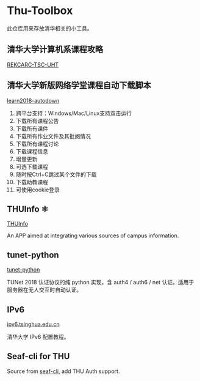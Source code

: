 # Thu-Toolbox

此仓库用来存放清华相关的小工具。

## 清华大学计算机系课程攻略

[REKCARC-TSC-UHT](https://github.com/PKUanonym/REKCARC-TSC-UHT)

## 清华大学新版网络学堂课程自动下载脚本

[learn2018-autodown](https://github.com/Trinkle23897/learn2018-autodown)

1. 跨平台支持：Windows/Mac/Linux支持双击运行
2. 下载所有课程公告
3. 下载所有课件
4. 下载所有作业文件及其批阅情况
5. 下载所有课程讨论
6. 下载课程信息
7. 增量更新
8. 可选下载课程
9. 随时按Ctrl+C跳过某个文件的下载
10. 下载助教课程
11. 可使用cookie登录

## THUInfo ⚛️

[THUInfo](https://github.com/UNIDY2002/THUInfo)

An APP aimed at integrating various sources of campus information.

## tunet-python

[tunet-python](https://github.com/yuantailing/tunet-python)

TUNet 2018 认证协议的纯 python 实现，含 auth4 / auth6 / net 认证。适用于服务器在无人交互时自动认证。

## IPv6

[ipv6.tsinghua.edu.cn](https://github.com/tuna/ipv6.tsinghua.edu.cn)

清华大学 IPv6 配置教程。

## Seaf-cli for THU

Source from [seaf-cli](https://github.com/haiwen/seafile/blob/master/app/seaf-cli), add THU Auth support.

